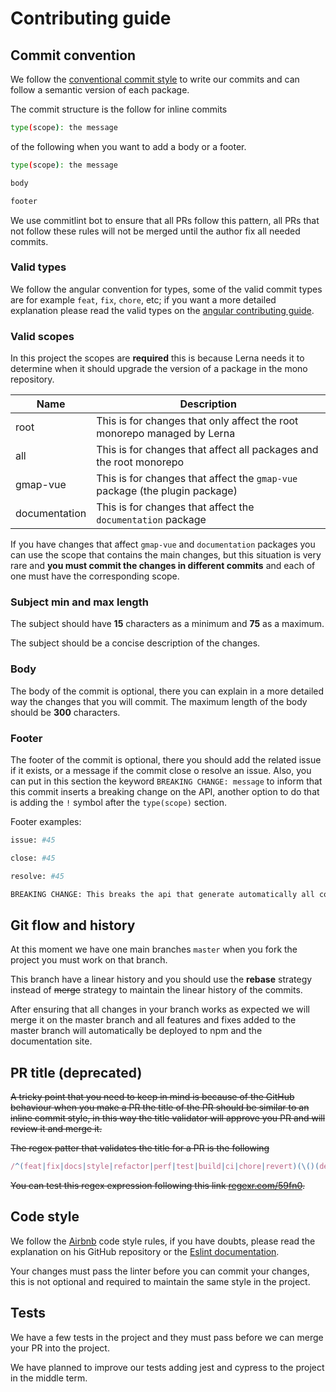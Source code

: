 # Contributing guide

## Commit convention

We follow the [conventional commit style](https://www.conventionalcommits.org/en/v1.0.0/) to write our commits and can follow a semantic version of each package.

The commit structure is the follow for inline commits

```sh
type(scope): the message
```

of the following when you want to add a body or a footer.

```sh
type(scope): the message

body

footer
```

We use commitlint bot to ensure that all PRs follow this pattern, all PRs that not follow these rules will not be merged until the author fix all needed commits.

### Valid types

We follow the angular convention for types, some of the valid commit types are for example `feat`, `fix`, `chore`, etc; if you want a more detailed explanation please read the valid types on the [angular contributing guide](https://github.com/angular/angular/blob/master/CONTRIBUTING.md#type).

### Valid scopes

In this project the scopes are **required** this is because Lerna needs it to determine when it should upgrade the version of a package in the mono repository.

|Name|Description|
|----|-----------|
|root|This is for changes that only affect the root monorepo managed by Lerna|
|all|This is for changes that affect all packages and the root monorepo|
|gmap-vue|This is for changes that affect the `gmap-vue` package (the plugin package)|
|documentation|This is for changes that affect the `documentation` package|

If you have changes that affect `gmap-vue` and `documentation` packages you can use the scope that contains the main changes, but this situation is very rare and **you must commit the changes in different commits** and each of one must have the corresponding scope.

### Subject min and max length

The subject should have **15** characters as a minimum and **75** as a maximum.

The subject should be a concise description of the changes.

### Body

The body of the commit is optional, there you can explain in a more detailed way the changes that you will commit. The maximum length of the body should be **300** characters.

### Footer

The footer of the commit is optional, there you should add the related issue if it exists, or a message if the commit close o resolve an issue. Also, you can put in this section the keyword `BREAKING CHANGE: message` to inform that this commit inserts a breaking change on the API, another option to do that is adding the `!` symbol after the `type(scope)` section.

Footer examples:

```sh
issue: #45
```

```sh
close: #45
```

```sh
resolve: #45
```

```sh
BREAKING CHANGE: This breaks the api that generate automatically all components.
```

## Git flow and history

At this moment we have one main branches `master` when you fork the project you must work on that branch.

This branch have a linear history and you should use the **rebase** strategy instead of ~~merge~~ strategy to maintain the linear history of the commits.

After ensuring that all changes in your branch works as expected we will merge it on the master branch and all features and fixes added to the master branch will automatically be deployed to npm and the documentation site.

## PR title (**deprecated**)

~~A tricky point that you need to keep in mind is because of the GitHub behaviour when you make a PR the title of the PR should be similar to an inline commit style, in this way the title validator will approve you PR and will review it and merge it.~~

~~The regex patter that validates the title for a PR is the following~~

```javascript
/^(feat|fix|docs|style|refactor|perf|test|build|ci|chore|revert)(\()(deps|root|all|gmap-vue|documentation)(\))(:)(\s{1}[\.\/\-\_a-z0-9\s]+)$/gm
```

~~You can test this regex expression following this link [regexr.com/59fn0](regexr.com/59fn0).~~

## Code style

We follow the [Airbnb](https://github.com/airbnb/javascript) code style rules, if you have doubts, please read the explanation on his GitHub repository or the [Eslint documentation](https://eslint.org/docs/rules/).

Your changes must pass the linter before you can commit your changes, this is not optional and required to maintain the same style in the project.

## Tests

We have a few tests in the project and they must pass before we can merge your PR into the project.

We have planned to improve our tests adding jest and cypress to the project in the middle term.
